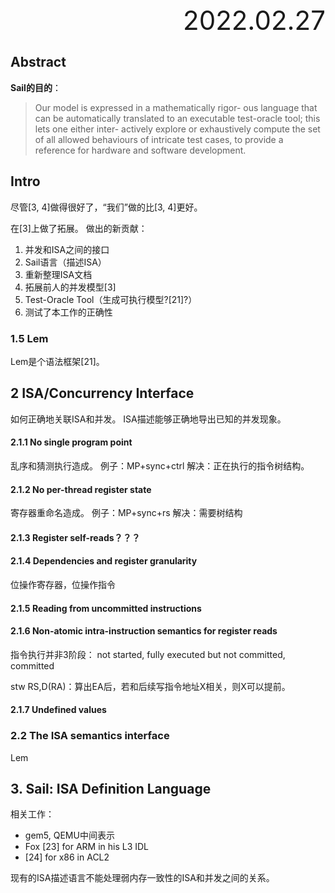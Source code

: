 <div style="text-align:right; font-size:3em;">2022.02.27</div>

## Abstract

**Sail的目的**：

> Our model is expressed in a mathematically rigor-
> ous language that can be automatically translated to
> an executable test-oracle tool; this lets one either inter-
> actively explore or exhaustively compute the set of all
> allowed behaviours of intricate test cases, to provide a
> reference for hardware and software development.

## Intro

尽管[3, 4]做得很好了，“我们”做的比[3, 4]更好。

在[3]上做了拓展。
做出的新贡献：

1. 并发和ISA之间的接口
2. Sail语言（描述ISA）
3. 重新整理ISA文档
4. 拓展前人的并发模型[3]
5. Test-Oracle Tool（生成可执行模型?[21]?）
6. 测试了本工作的正确性

### 1.5 Lem
Lem是个语法框架[21]。

## 2 ISA/Concurrency Interface

如何正确地关联ISA和并发。
ISA描述能够正确地导出已知的并发现象。

#### 2.1.1 No single program point

乱序和猜测执行造成。
例子：MP+sync+ctrl
解决：正在执行的指令树结构。

#### 2.1.2 No per-thread register state

寄存器重命名造成。
例子：MP+sync+rs
解决：需要树结构

#### 2.1.3 Register self-reads？？？

#### 2.1.4 Dependencies and register granularity

位操作寄存器，位操作指令

#### 2.1.5 Reading from uncommitted instructions

#### 2.1.6 Non-atomic intra-instruction semantics for register reads

指令执行并非3阶段：
not started,
fully executed but not committed,
committed

stw RS,D(RA)：算出EA后，若和后续写指令地址X相关，则X可以提前。

#### 2.1.7 Undefined values

### 2.2 The ISA semantics interface

Lem

## 3. Sail: ISA Definition Language

相关工作：

* gem5, QEMU中间表示
* Fox [23] for ARM in his L3 IDL
* [24] for x86 in ACL2

现有的ISA描述语言不能处理弱内存一致性的ISA和并发之间的关系。
